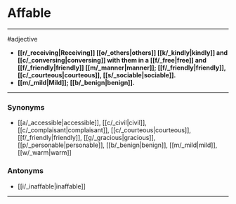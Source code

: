 # Affable
---
#adjective
- **[[r/_receiving|Receiving]] [[o/_others|others]] [[k/_kindly|kindly]] and [[c/_conversing|conversing]] with them in a [[f/_free|free]] and [[f/_friendly|friendly]] [[m/_manner|manner]]; [[f/_friendly|friendly]], [[c/_courteous|courteous]], [[s/_sociable|sociable]].**
- **[[m/_mild|Mild]]; [[b/_benign|benign]].**
---
### Synonyms
- [[a/_accessible|accessible]], [[c/_civil|civil]], [[c/_complaisant|complaisant]], [[c/_courteous|courteous]], [[f/_friendly|friendly]], [[g/_gracious|gracious]], [[p/_personable|personable]], [[b/_benign|benign]], [[m/_mild|mild]], [[w/_warm|warm]]
### Antonyms
- [[i/_inaffable|inaffable]]
---
